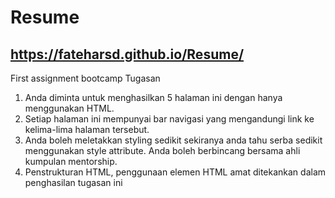 # Resume
## https://fateharsd.github.io/Resume/
First assignment bootcamp
Tugasan
1.	Anda diminta untuk menghasilkan 5 halaman ini dengan hanya menggunakan HTML.
2.	Setiap halaman ini mempunyai bar navigasi yang mengandungi link ke kelima-lima halaman tersebut.
3.	Anda boleh meletakkan styling sedikit sekiranya anda tahu serba sedikit menggunakan style attribute. Anda boleh berbincang bersama ahli kumpulan mentorship.
4.	Penstrukturan HTML, penggunaan elemen HTML amat ditekankan dalam penghasilan tugasan ini
